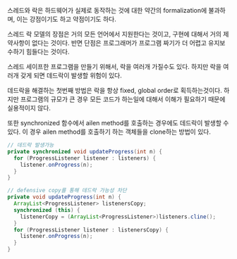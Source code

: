 스레드와 락은 하드웨어가 실제로 동작하는 것에 대한 약간의 formalization에 불과하며, 이는 강점이기도 하고 약점이기도 하다.

스레드 락 모델의 장점은 거의 모든 언어에서 지원한다는 것이고, 구현에 대해서 거의 제약사항이 없다는 것이다. 반면 단점은 프로그래머가 프로그램 짜기가 더 어렵고 유지보수하기 힘들다는 것이다.



스레드 세이프한 프로그램을 만들기 위해서, 락을 여러개 가질수도 있다. 하지만 락을 여러개 갖게 되면  데드락이 발생할 위험이 있다.



데드락을 해결하는 첫번째 방법은 락을 항상 fixed, global order로 획득하는것이다. 하지만 프로그램의 규모가 큰 경우 모든 코드가 하는일에 대해서 이해가 필요하기 때문에 실용적이지 않다.



또한 synchronized 함수에서 ailen method를 호출하는 경우에도 데드락이 발생할 수 있다. 이 경우 ailen method를 호출하기 하는 객체들을 clone하는 방법이 있다.



```java
// 데드락 발생가능
private synchronized void updateProgress(int n) {
  for (ProgressListener listener : listeners) {
    listener.onProgress(n);
  }
}

// defensive copy를 통해 데드락 가능성 차단
private void updateProgress(int n) {
  ArrayList<ProgressListener> listenersCopy;
  synchronized (this) {
    listenerCopy = (ArrayList<ProgressListener>)listeners.cline();
  }
  for (ProgressListener listener : listenersCopy) {
    listener.onProgress(n);
  }
}
```

